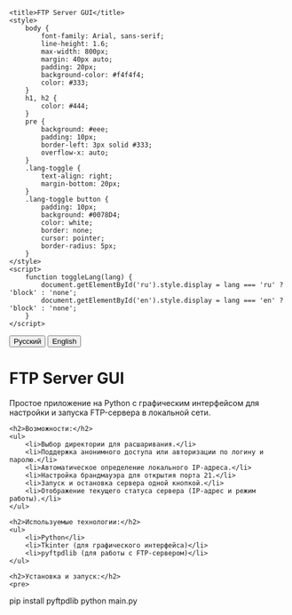 
    <title>FTP Server GUI</title>
    <style>
        body {
            font-family: Arial, sans-serif;
            line-height: 1.6;
            max-width: 800px;
            margin: 40px auto;
            padding: 20px;
            background-color: #f4f4f4;
            color: #333;
        }
        h1, h2 {
            color: #444;
        }
        pre {
            background: #eee;
            padding: 10px;
            border-left: 3px solid #333;
            overflow-x: auto;
        }
        .lang-toggle {
            text-align: right;
            margin-bottom: 20px;
        }
        .lang-toggle button {
            padding: 10px;
            background: #0078D4;
            color: white;
            border: none;
            cursor: pointer;
            border-radius: 5px;
        }
    </style>
    <script>
        function toggleLang(lang) {
            document.getElementById('ru').style.display = lang === 'ru' ? 'block' : 'none';
            document.getElementById('en').style.display = lang === 'en' ? 'block' : 'none';
        }
    </script>


<div class="lang-toggle">
    <button onclick="toggleLang('ru')">Русский</button>
    <button onclick="toggleLang('en')">English</button>
</div>

<div id="ru">
    <h1>FTP Server GUI</h1>
    <p>Простое приложение на Python с графическим интерфейсом для настройки и запуска FTP-сервера в локальной сети.</p>

    <h2>Возможности:</h2>
    <ul>
        <li>Выбор директории для расшаривания.</li>
        <li>Поддержка анонимного доступа или авторизации по логину и паролю.</li>
        <li>Автоматическое определение локального IP-адреса.</li>
        <li>Настройка брандмауэра для открытия порта 21.</li>
        <li>Запуск и остановка сервера одной кнопкой.</li>
        <li>Отображение текущего статуса сервера (IP-адрес и режим работы).</li>
    </ul>

    <h2>Используемые технологии:</h2>
    <ul>
        <li>Python</li>
        <li>Tkinter (для графического интерфейса)</li>
        <li>pyftpdlib (для работы с FTP-сервером)</li>
    </ul>

    <h2>Установка и запуск:</h2>
    <pre>
pip install pyftpdlib
python main.py
    </pre>
</div>

<div id="en" style="display: none;">
    <h1>FTP Server GUI</h1>
    <p>A simple Python application with a graphical interface for configuring and launching an FTP server in a local network.</p>

    <h2>Features:</h2>
    <ul>
        <li>Selecting a directory to share.</li>
        <li>Support for anonymous access or authentication via login and password.</li>
        <li>Automatic detection of local IP address.</li>
        <li>Firewall configuration to open port 21.</li>
        <li>One-click server start/stop.</li>
        <li>Displaying current server status (IP address and operating mode).</li>
    </ul>

    <h2>Technologies used:</h2>
    <ul>
        <li>Python</li>
        <li>Tkinter (for GUI)</li>
        <li>pyftpdlib (for FTP server functionality)</li>
    </ul>

    <h2>Installation and launch:</h2>
    <pre>
pip install pyftpdlib
python main.py
    </pre>
</div>

</body>
</html>
